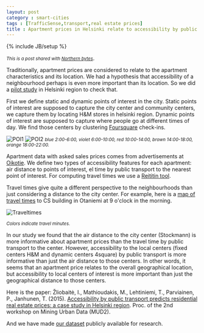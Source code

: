 ```yaml
---
layout: post
category : smart-cities
tags : [TrafficSense,transport,real estate prices]
title : Apartment prices in Helsinki relate to accessibility by public transport
---
```

{% include JB/setup %}

*<small>This is a post shared with [Northern bytes](http://northernbytes.co/)</small>*.

Traditionally, apartment prices are considered to relate to the apartment characteristics and its location. We had a hypothesis that accessibility of a neighbourhood perhaps is even more important than its location. So we did a [pilot study](http://www.zliobaite.com/paper_realestate.pdf) in Helsinki region to check that. 

First we define static and dynamic points of interest in the city. Static points of interest are supposed to capture the city center and community centers, we capture them by locating H&M stores in helsinki region. Dynamic points of interest are supposed to capture where people go at different times of day. We find those centers by clustering [Foursquare](https://foursquare.com/) check-ins. 

![POI1](http://zliobaite.github.io/assets/points_of_interest1.png) 
![POI2](http://zliobaite.github.io/assets/points_of_interest2.png)
*<small> blue 2:00-6:00, violet 6:00-10:00, red 10:00-14:00, brown 14:00-18:00, orange
18:00-22:00.</small>*

Apartment data with asked sales prices comes from advertisements at [Oikotie](http://asunnot.oikotie.fi/). 
We define two types of accessibility features for each apartment: air distance to points of interest, el time by public transport to the nearest point of interest. For computing travel times we use a [Reititin tool](http://blogs.helsinki.fi/saavutettavuus/tyokaluja/metropaccess-reititin/). 

Travel times give quite a different perspective to the neighbourhoods than just considering a distance to the city center. For example, here is a [map of travel times](http://mak.hsl.fi/) to CS building in Otaniemi at 9 o'clock in the morning. 
 
![Traveltimes](http://zliobaite.github.io/assets/travel_times.png) 

*<small> Colors indicate travel minutes. </small>*

In our study we found that the air distance to the city center (Stockmann) is more informative about apartment prices than the travel time by public transport to the center. However, accessibility to the local centers (fixed centers H&M and dynamic centers 4square) by public transport is more informative than just the air distance to those centers. In other words, it seems that an apartment
price relates to the overall geographical location, but accessibility
to local centers of interest is more important than just the geographical distance to those centers.

Here is the paper:
Žliobaitė, I., Mathioudakis, M., Lehtiniemi, T., Parviainen, P., Janhunen, T. (2015). [Accessibility by public transport predicts residential real estate prices: a case study in Helsinki region](http://www.zliobaite.com/paper_realestate.pdf). Proc. of the 2nd workshop on Mining Urban Data (MUD2).

And we have made [our dataset](http://www.zliobaite.com/datahel.zip) publicly available for research.